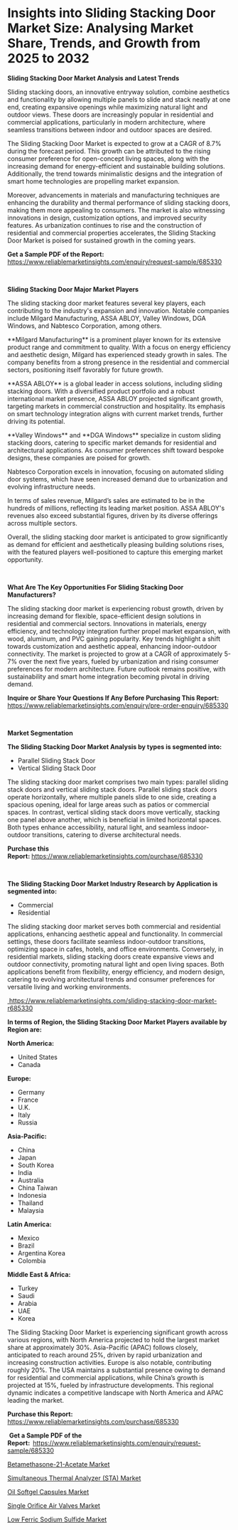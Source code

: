 <p><h1>Insights into Sliding Stacking Door Market Size: Analysing Market Share, Trends, and Growth from 2025 to 2032</h1></p><p><strong>Sliding Stacking Door Market Analysis and Latest Trends</strong></p>
<p><p>Sliding stacking doors, an innovative entryway solution, combine aesthetics and functionality by allowing multiple panels to slide and stack neatly at one end, creating expansive openings while maximizing natural light and outdoor views. These doors are increasingly popular in residential and commercial applications, particularly in modern architecture, where seamless transitions between indoor and outdoor spaces are desired.</p><p>The Sliding Stacking Door Market is expected to grow at a CAGR of 8.7% during the forecast period. This growth can be attributed to the rising consumer preference for open-concept living spaces, along with the increasing demand for energy-efficient and sustainable building solutions. Additionally, the trend towards minimalistic designs and the integration of smart home technologies are propelling market expansion.</p><p>Moreover, advancements in materials and manufacturing techniques are enhancing the durability and thermal performance of sliding stacking doors, making them more appealing to consumers. The market is also witnessing innovations in design, customization options, and improved security features. As urbanization continues to rise and the construction of residential and commercial properties accelerates, the Sliding Stacking Door Market is poised for sustained growth in the coming years.</p></p>
<p><strong>Get a Sample PDF of the Report:&nbsp;</strong> <a href="https://www.reliablemarketinsights.com/enquiry/request-sample/685330?utm_campaign=2013&utm_medium=2&utm_source=Github&utm_content=ia&utm_term=08012025&utm_id=sliding-stacking-door">https://www.reliablemarketinsights.com/enquiry/request-sample/685330</a></p>
<p>&nbsp;</p>
<p><strong>Sliding Stacking Door Major Market Players</strong></p>
<p><p>The sliding stacking door market features several key players, each contributing to the industry's expansion and innovation. Notable companies include Milgard Manufacturing, ASSA ABLOY, Valley Windows, DGA Windows, and Nabtesco Corporation, among others.</p><p>**Milgard Manufacturing** is a prominent player known for its extensive product range and commitment to quality. With a focus on energy efficiency and aesthetic design, Milgard has experienced steady growth in sales. The company benefits from a strong presence in the residential and commercial sectors, positioning itself favorably for future growth.</p><p>**ASSA ABLOY** is a global leader in access solutions, including sliding stacking doors. With a diversified product portfolio and a robust international market presence, ASSA ABLOY projected significant growth, targeting markets in commercial construction and hospitality. Its emphasis on smart technology integration aligns with current market trends, further driving its potential.</p><p>**Valley Windows** and **DGA Windows** specialize in custom sliding stacking doors, catering to specific market demands for residential and architectural applications. As consumer preferences shift toward bespoke designs, these companies are poised for growth.</p><p>Nabtesco Corporation excels in innovation, focusing on automated sliding door systems, which have seen increased demand due to urbanization and evolving infrastructure needs. </p><p>In terms of sales revenue, Milgard’s sales are estimated to be in the hundreds of millions, reflecting its leading market position. ASSA ABLOY's revenues also exceed substantial figures, driven by its diverse offerings across multiple sectors. </p><p>Overall, the sliding stacking door market is anticipated to grow significantly as demand for efficient and aesthetically pleasing building solutions rises, with the featured players well-positioned to capture this emerging market opportunity.</p></p>
<p>&nbsp;</p>
<p><strong>What Are The Key Opportunities For Sliding Stacking Door Manufacturers?</strong></p>
<p><p>The sliding stacking door market is experiencing robust growth, driven by increasing demand for flexible, space-efficient design solutions in residential and commercial sectors. Innovations in materials, energy efficiency, and technology integration further propel market expansion, with wood, aluminum, and PVC gaining popularity. Key trends highlight a shift towards customization and aesthetic appeal, enhancing indoor-outdoor connectivity. The market is projected to grow at a CAGR of approximately 5-7% over the next five years, fueled by urbanization and rising consumer preferences for modern architecture. Future outlook remains positive, with sustainability and smart home integration becoming pivotal in driving demand.</p></p>
<p><strong>Inquire or Share Your Questions If Any Before Purchasing This Report:</strong> <a href="https://www.reliablemarketinsights.com/enquiry/pre-order-enquiry/685330?utm_campaign=2013&utm_medium=2&utm_source=Github&utm_content=ia&utm_term=08012025&utm_id=sliding-stacking-door">https://www.reliablemarketinsights.com/enquiry/pre-order-enquiry/685330</a></p>
<p>&nbsp;</p>
<p><strong>Market Segmentation</strong></p>
<p><strong>The Sliding Stacking Door Market Analysis by types is segmented into:</strong></p>
<p><ul><li>Parallel Sliding Stack Door</li><li>Vertical Sliding Stack Door</li></ul></p>
<p><p>The sliding stacking door market comprises two main types: parallel sliding stack doors and vertical sliding stack doors. Parallel sliding stack doors operate horizontally, where multiple panels slide to one side, creating a spacious opening, ideal for large areas such as patios or commercial spaces. In contrast, vertical sliding stack doors move vertically, stacking one panel above another, which is beneficial in limited horizontal spaces. Both types enhance accessibility, natural light, and seamless indoor-outdoor transitions, catering to diverse architectural needs.</p></p>
<p><strong>Purchase this Report:&nbsp;</strong><a href="https://www.reliablemarketinsights.com/purchase/685330?utm_campaign=2013&utm_medium=2&utm_source=Github&utm_content=ia&utm_term=08012025&utm_id=sliding-stacking-door">https://www.reliablemarketinsights.com/purchase/685330</a></p>
<p>&nbsp;</p>
<p><strong>The Sliding Stacking Door Market Industry Research by Application is segmented into:</strong></p>
<p><ul><li>Commercial</li><li>Residential</li></ul></p>
<p><p>The sliding stacking door market serves both commercial and residential applications, enhancing aesthetic appeal and functionality. In commercial settings, these doors facilitate seamless indoor-outdoor transitions, optimizing space in cafes, hotels, and office environments. Conversely, in residential markets, sliding stacking doors create expansive views and outdoor connectivity, promoting natural light and open living spaces. Both applications benefit from flexibility, energy efficiency, and modern design, catering to evolving architectural trends and consumer preferences for versatile living and working environments.</p></p>
<p><a href="https://www.reliablemarketinsights.com/sliding-stacking-door-market-r685330?utm_campaign=2013&utm_medium=2&utm_source=Github&utm_content=ia&utm_term=08012025&utm_id=sliding-stacking-door">&nbsp;https://www.reliablemarketinsights.com/sliding-stacking-door-market-r685330</a></p>
<p><strong>In terms of Region, the Sliding Stacking Door Market Players available by Region are:</strong></p>
<p>
    <p> <strong> North America: </strong>
        <ul>
            <li>United States</li>
            <li>Canada</li>
        </ul>
        </p> 
    <p> <strong> Europe: </strong>
        <ul>
            <li>Germany</li>
            <li>France</li>
            <li>U.K.</li>
            <li>Italy</li>
            <li>Russia</li>
        </ul>
        </p> 
    <p> <strong> Asia-Pacific: </strong>
        <ul>
            <li>China</li>
            <li>Japan</li>
            <li>South Korea</li>
            <li>India</li>
            <li>Australia</li>
            <li>China Taiwan</li>
            <li>Indonesia</li>
            <li>Thailand</li>
            <li>Malaysia</li>
        </ul>
        </p> 
    <p> <strong> Latin America: </strong>
        <ul>
            <li>Mexico</li>
            <li>Brazil</li>
            <li>Argentina Korea</li>
            <li>Colombia</li>
        </ul>
        </p> 
    <p> <strong> Middle East & Africa: </strong>
        <ul>
            <li>Turkey</li>
            <li>Saudi</li>
            <li>Arabia</li>
            <li>UAE</li>
            <li>Korea</li>
        </ul>
    </p>
    </p>
<p><p>The Sliding Stacking Door Market is experiencing significant growth across various regions, with North America projected to hold the largest market share at approximately 30%. Asia-Pacific (APAC) follows closely, anticipated to reach around 25%, driven by rapid urbanization and increasing construction activities. Europe is also notable, contributing roughly 20%. The USA maintains a substantial presence owing to demand for residential and commercial applications, while China’s growth is projected at 15%, fueled by infrastructure developments. This regional dynamic indicates a competitive landscape with North America and APAC leading the market.</p></p>
<p><strong>Purchase this Report: </strong><a href="https://www.reliablemarketinsights.com/purchase/685330?utm_campaign=2013&utm_medium=2&utm_source=Github&utm_content=ia&utm_term=08012025&utm_id=sliding-stacking-door">https://www.reliablemarketinsights.com/purchase/685330</a></p>
<p>&nbsp;<strong>Get a Sample PDF of the Report:&nbsp;&nbsp;</strong><a href="https://www.reliablemarketinsights.com/enquiry/request-sample/685330?utm_campaign=2013&utm_medium=2&utm_source=Github&utm_content=ia&utm_term=08012025&utm_id=sliding-stacking-door">https://www.reliablemarketinsights.com/enquiry/request-sample/685330</a></p>
<p><strong></strong></p>
<p><p><a href="https://www.linkedin.com/pulse/explore-betamethasone-21-acetate-markets-growth-trajectory-average-urwae?utm_campaign=2013&utm_medium=2&utm_source=Github&utm_content=ia&utm_term=08012025&utm_id=sliding-stacking-door">Betamethasone-21-Acetate Market</a></p><p><a href="https://www.linkedin.com/pulse/comprehensive-simultaneous-thermal-analyzer-sta-market-report-sbdoe?utm_campaign=2013&utm_medium=2&utm_source=Github&utm_content=ia&utm_term=08012025&utm_id=sliding-stacking-door">Simultaneous Thermal Analyzer (STA) Market</a></p><p><a href="https://www.linkedin.com/pulse/oil-softgel-capsules-market-size-forecast-analysis-9-cagr-from-2025-2032-dotvf?utm_campaign=2013&utm_medium=2&utm_source=Github&utm_content=ia&utm_term=08012025&utm_id=sliding-stacking-door">Oil Softgel Capsules Market</a></p><p><a href="https://github.com/MarciaRunte/Market-Research-Report-List-1/blob/main/single-orifice-air-valves-market.md?utm_campaign=2013&utm_medium=2&utm_source=Github&utm_content=ia&utm_term=08012025&utm_id=sliding-stacking-door">Single Orifice Air Valves Market</a></p><p><a href="https://www.linkedin.com/pulse/strategic-market-insights-navigating-global-low-ferric-sodium-kpxee?utm_campaign=2013&utm_medium=2&utm_source=Github&utm_content=ia&utm_term=08012025&utm_id=sliding-stacking-door">Low Ferric Sodium Sulfide Market</a></p></p>